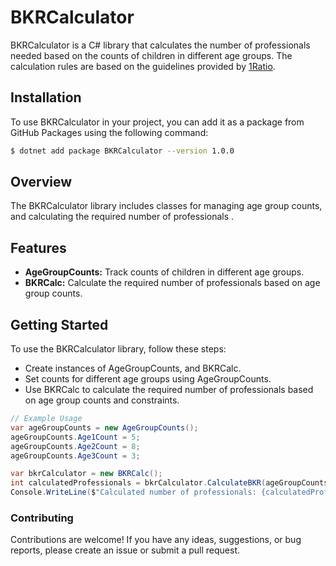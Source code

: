 # BKRCalculator

BKRCalculator is a C# library that calculates the number of professionals needed based on the counts of children in different age groups. The calculation rules are based on the guidelines provided by [1Ratio](https://www.1ratio.nl/bkr/#/rekenregels/3).

## Installation

To use BKRCalculator in your project, you can add it as a package from GitHub Packages using the following command:

```bash
$ dotnet add package BKRCalculator --version 1.0.0
```

## Overview

The BKRCalculator library includes classes for managing age group counts, and calculating the required number of professionals .

## Features

- **AgeGroupCounts:** Track counts of children in different age groups.
- **BKRCalc:** Calculate the required number of professionals based on age group counts.

## Getting Started
To use the BKRCalculator library, follow these steps:
- Create instances of AgeGroupCounts, and BKRCalc.
- Set counts for different age groups using AgeGroupCounts.
- Use BKRCalc to calculate the required number of professionals based on age group counts and constraints.

```csharp
// Example Usage
var ageGroupCounts = new AgeGroupCounts();
ageGroupCounts.Age1Count = 5;
ageGroupCounts.Age2Count = 8;
ageGroupCounts.Age3Count = 3;

var bkrCalculator = new BKRCalc();
int calculatedProfessionals = bkrCalculator.CalculateBKR(ageGroupCounts);
Console.WriteLine($"Calculated number of professionals: {calculatedProfessionals}");
```

### Contributing
Contributions are welcome! If you have any ideas, suggestions, or bug reports, please create an issue or submit a pull request.
